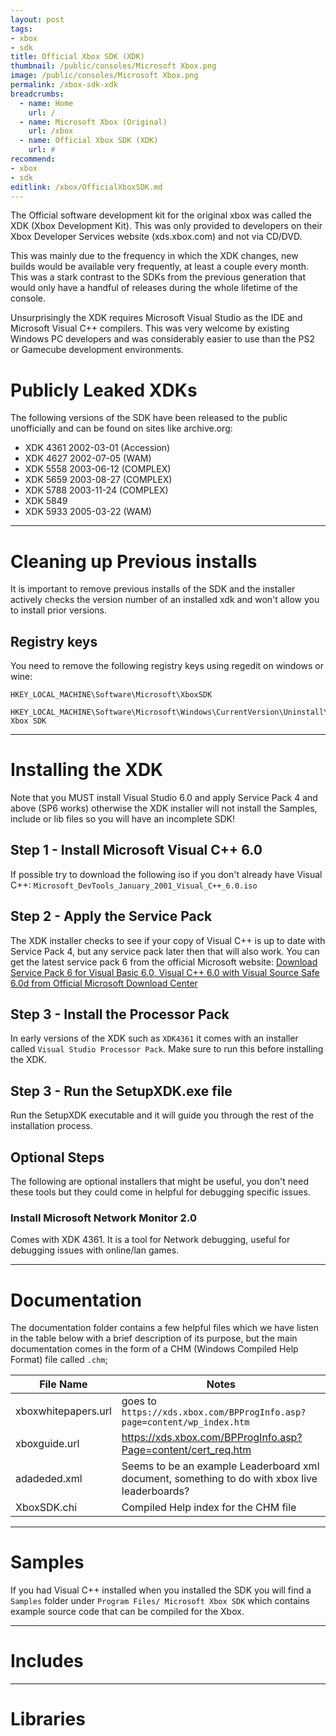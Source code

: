 ```yaml
---
layout: post
tags: 
- xbox
- sdk
title: Official Xbox SDK (XDK)
thumbnail: /public/consoles/Microsoft Xbox.png
image: /public/consoles/Microsoft Xbox.png
permalink: /xbox-sdk-xdk
breadcrumbs:
  - name: Home
    url: /
  - name: Microsoft Xbox (Original)
    url: /xbox
  - name: Official Xbox SDK (XDK)
    url: #
recommend:
- xbox
- sdk
editlink: /xbox/OfficialXboxSDK.md
---
```

The Official software development kit for the original xbox was called the XDK (Xbox Development Kit). This was only provided to developers on their Xbox Developer Services website (xds.xbox.com) and not via CD/DVD.

This was mainly due to the frequency in which the XDK changes, new builds would be available very frequently, at least a couple every month. This was a stark contrast to the SDKs from the previous generation that would only have a handful of releases during the whole lifetime of the console.

Unsurprisingly the XDK requires Microsoft Visual Studio as the IDE and Microsoft Visual C++ compilers. This was very welcome by existing Windows PC developers and was considerably easier to use than the PS2 or Gamecube development environments.

# Publicly Leaked XDKs
The following versions of the SDK have been released to the public unofficially and can be found on sites like archive.org:
* XDK 4361 2002-03-01 (Accession)
* XDK 4627 2002-07-05 (WAM)
* XDK 5558 2003-06-12 (COMPLEX)
* XDK 5659 2003-08-27 (COMPLEX)
* XDK 5788 2003-11-24 (COMPLEX)
* XDK 5849
* XDK 5933 2005-03-22 (WAM)

---
# Cleaning up Previous installs
It is important to remove previous installs of the SDK and the installer actively checks the version number of an installed xdk and won't allow you to install prior versions.

## Registry keys
You need to remove the following registry keys using regedit on windows or wine:
```
HKEY_LOCAL_MACHINE\Software\Microsoft\XboxSDK

HKEY_LOCAL_MACHINE\Software\Microsoft\Windows\CurrentVersion\Uninstall\Microsoft Xbox SDK
```
---
# Installing the XDK
Note that you MUST install Visual Studio 6.0 and apply Service Pack 4 and above (SP6 works) otherwise the XDK installer will not install the Samples, include or lib files so you will have an incomplete SDK!

## Step 1 - Install Microsoft Visual C++ 6.0
If possible try to download the following iso if you don't already have Visual C++:
`Microsoft_DevTools_January_2001_Visual_C++_6.0.iso`

## Step 2 - Apply the Service Pack
The XDK installer checks to see if your copy of Visual C++ is up to date with Service Pack 4, but any service pack later then that will also work. You can get the latest service pack 6 from the official Microsoft website:
[Download Service Pack 6 for Visual Basic 6.0, Visual C++ 6.0 with Visual Source Safe 6.0d from Official Microsoft Download Center](https://www.microsoft.com/en-us/download/details.aspx?id=9183)

## Step 3 - Install the Processor Pack
In early versions of the XDK such as `XDK4361` it comes with an installer called `Visual Studio Processor Pack`. Make sure to run this before installing the XDK.

## Step 3 - Run the SetupXDK.exe file
Run the SetupXDK executable and it will guide you through the rest of the installation process.

## Optional Steps
The following are optional installers that might be useful, you don't need these tools but they could come in helpful for debugging specific issues.

### Install Microsoft Network Monitor 2.0
Comes with XDK 4361. It is a tool for Network debugging, useful for debugging issues with online/lan games.

---
# Documentation
The documentation folder contains a few helpful files which we have listen in the table below with a brief description of its purpose, but the main documentation comes in the form of a CHM (Windows Compiled Help Format) file called `.chm`;

File Name | Notes
--- | ---
xboxwhitepapers.url | goes to `https://xds.xbox.com/BPProgInfo.asp?page=content/wp_index.htm`
xboxguide.url | https://xds.xbox.com/BPProgInfo.asp?Page=content/cert_req.htm
adadeded.xml | Seems to be an example Leaderboard xml document, something to do with xbox live leaderboards?
XboxSDK.chi | Compiled Help index for the CHM file

---
# Samples
If you had Visual C++ installed when you installed the SDK you will find a `Samples` folder under `Program Files/ Microsoft Xbox SDK` which contains example source code that can be compiled for the Xbox.

---
# Includes

---
# Libraries
